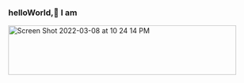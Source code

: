 ### helloWorld,👋 I am

<img width="460" height="100" alt="Screen Shot 2022-03-08 at 10 24 14 PM" src="https://user-images.githubusercontent.com/64165035/157319020-2e3d8e30-ba7b-41c9-b986-4578baa0d16f.png">
